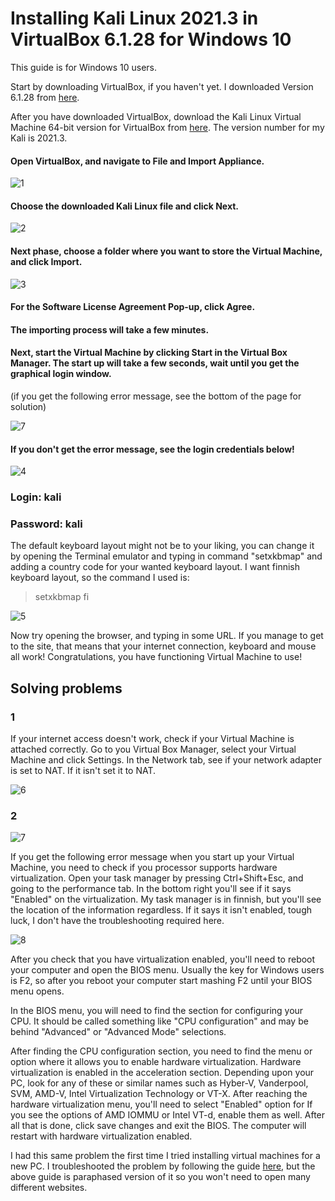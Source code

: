 # Installing Kali Linux 2021.3 in VirtualBox 6.1.28 for Windows 10

This guide is for Windows 10 users.

Start by downloading VirtualBox, if you haven't yet. I downloaded Version 6.1.28 from [here](https://www.virtualbox.org/wiki/Downloads).

After you have downloaded VirtualBox, download the Kali Linux Virtual Machine 64-bit version for VirtualBox from [here](https://www.kali.org/get-kali/#kali-virtual-machines). The version number for my Kali is 2021.3.

#### Open VirtualBox, and navigate to File and Import Appliance.

![1]

#### Choose the downloaded Kali Linux file and click Next.

![2]

#### Next phase, choose a folder where you want to store the Virtual Machine, and click Import.

![3]

#### For the Software License Agreement Pop-up, click Agree.

#### The importing process will take a few minutes. 

#### Next, start the Virtual Machine by clicking Start in the Virtual Box Manager. The start up will take a few seconds, wait until you get the graphical login window.

(if you get the following error message, see the bottom of the page for solution)

![7]

#### If you don't get the error message, see the login credentials below!

![4]

### Login: kali
### Password: kali

The default keyboard layout might not be to your liking, you can change it by opening the Terminal emulator and typing in command "setxkbmap" and adding a country code for your wanted keyboard layout. I want finnish keyboard layout, so the command I used is:
> setxkbmap fi

![5]

Now try opening the browser, and typing in some URL. If you manage to get to the site, that means that your internet connection, keyboard and mouse all work! Congratulations, you have functioning Virtual Machine to use!

## Solving problems

### 1
If your internet access doesn't work, check if your Virtual Machine is attached correctly. Go to you Virtual Box Manager, select your Virtual Machine and click Settings. In the Network tab, see if your network adapter is set to NAT. If it isn't set it to NAT.

![6]

### 2

![7]

If you get the following error message when you start up your Virtual Machine, you need to check if you processor supports hardware virtualization. Open your task manager by pressing Ctrl+Shift+Esc, and going to the performance tab. In the bottom right you'll see if it says "Enabled" on the virtualization. My task manager is in finnish, but you'll see the location of the information regardless. If it says it isn't enabled, tough luck, I don't have the troubleshooting required here.

![8]

After you check that you have virtualization enabled, you'll need to reboot your computer and open the BIOS menu. Usually the key for Windows users is F2, so after you reboot your computer start mashing F2 until your BIOS menu opens.

In the BIOS menu, you will need to find the section for configuring your CPU. It should be called something like "CPU configuration" and may be behind "Advanced" or "Advanced Mode" selections.

After finding the CPU configuration section, you need to find the menu or option where it allows you to enable hardware virtualization. Hardware virtualization is enabled in the acceleration section. Depending upon your PC, look for any of these or similar names such as Hyber-V, Vanderpool, SVM, AMD-V, Intel Virtualization Technology or VT-X. After reaching the hardware virtualization menu, you'll need to select "Enabled" option for  If you see the options of AMD IOMMU or Intel VT-d, enable them as well. After all that is done, click save changes and exit the BIOS. The computer will restart with hardware virtualization enabled.

I had this same problem the first time I tried installing virtual machines for a new PC. I troubleshooted the problem by following the guide [here](https://www.virtualmetric.com/blog/how-to-enable-hardware-virtualization), but the above guide is paraphased version of it so you won't need to open many different websites.



[1]: https://i.imgur.com/iHL4rgv.png
[2]: https://i.gyazo.com/47fb79c0e8357d2b06dc69528034354e.png
[3]: https://i.gyazo.com/721c0a59e59eaad42b38520860c08580.png
[4]: https://i.gyazo.com/50613cdb9875851fdcba3f741d631136.png
[5]: https://i.gyazo.com/28f369b71c2680bef54f536e82d100a5.png
[6]: https://i.gyazo.com/67b1a0b81d068541f3dd0335c5a695d1.png
[7]: https://tonikerttula.files.wordpress.com/2021/10/image-12.png
[8]: https://i.imgur.com/zM64VzN.png
